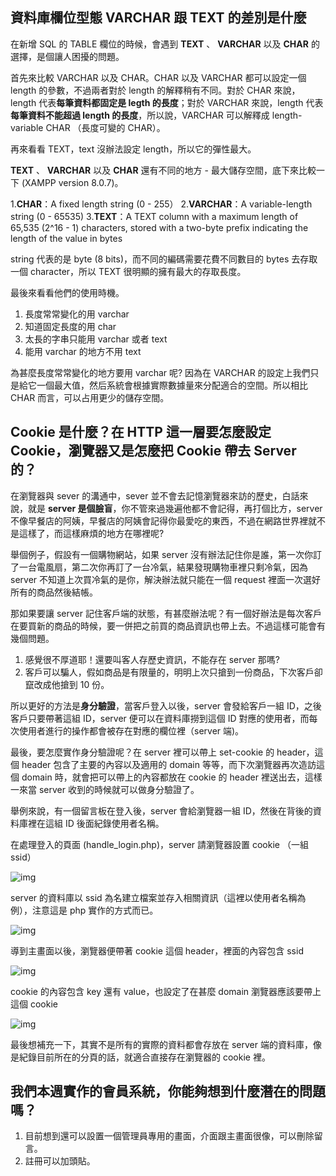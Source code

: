 ## 資料庫欄位型態 VARCHAR 跟 TEXT 的差別是什麼

在新增 SQL 的 TABLE 欄位的時候，會遇到 **TEXT** 、 **VARCHAR** 以及 **CHAR** 的選擇，是個讓人困擾的問題。

首先來比較 VARCHAR 以及 CHAR。CHAR 以及 VARCHAR 都可以設定一個 length 的參數，不過兩者對於 length 的解釋稍有不同。對於 CHAR 來說，length 代表**每筆資料都固定是 legth 的長度**；對於 VARCHAR 來說，length 代表**每筆資料不能超過 length 的長度**，所以說，VARCHAR 可以解釋成 length-variable CHAR （長度可變的 CHAR）。

再來看看 TEXT，text 沒辦法設定 length，所以它的彈性最大。

**TEXT** 、 **VARCHAR** 以及 **CHAR** 還有不同的地方 - 最大儲存空間，底下來比較一下 (XAMPP version 8.0.7)。

1.**CHAR**：A fixed length string (0 - 255）
2.**VARCHAR**：A variable-length string (0 - 65535)
3.**TEXT**：A TEXT column with a maximum length of 65,535 (2^16 - 1) characters, stored with a two-byte prefix indicating the length of the value in bytes

string 代表的是 byte (8 bits)，而不同的編碼需要花費不同數目的 bytes 去存取一個 character，所以 TEXT 很明顯的擁有最大的存取長度。

最後來看看他們的使用時機。

1. 長度常常變化的用 varchar
2. 知道固定長度的用 char
3. 太長的字串只能用 varchar 或者 text
4. 能用 varchar 的地方不用 text

為甚麼長度常常變化的地方要用 varchar 呢? 因為在 VARCHAR 的設定上我們只是給它一個最大值，然后系統會根據實際數據量來分配適合的空間。所以相比 CHAR 而言，可以占用更少的儲存空間。


## Cookie 是什麼？在 HTTP 這一層要怎麼設定 Cookie，瀏覽器又是怎麼把 Cookie 帶去 Server 的？

在瀏覽器與 sever 的溝通中，sever 並不會去記憶瀏覽器來訪的歷史，白話來說，就是 **server 是個臉盲**，你不管來過幾遍他都不會記得，再打個比方，server 不像早餐店的阿姨，早餐店的阿姨會記得你最愛吃的東西，不過在網路世界裡就不是這樣了，而這樣麻煩的地方在哪裡呢? 

舉個例子，假設有一個購物網站，如果 server 沒有辦法記住你是誰，第一次你訂了一台電風扇，第二次你再訂了一台冷氣，結果發現購物車裡只剩冷氣，因為 server 不知道上次買冷氣的是你，解決辦法就只能在一個 request 裡面一次選好所有的商品然後結帳。

那如果要讓 server 記住客戶端的狀態，有甚麼辦法呢？有一個好辦法是每次客戶在要買新的商品的時候，要一併把之前買的商品資訊也帶上去。不過這樣可能會有幾個問題。

1. 感覺很不厚道耶！還要叫客人存歷史資訊，不能存在 server 那嗎?
2. 客戶可以騙人，假如商品是有限量的，明明上次只搶到一份商品，下次客戶卻竄改成他搶到 10 份。

所以更好的方法是**身分驗證**，當客戶登入以後，server 會發給客戶一組 ID，之後客戶只要帶著這組 ID，server 便可以在資料庫撈到這個 ID 對應的使用者，而每次使用者進行的操作都會被存在對應的欄位裡（server 端)。

最後，要怎麼實作身分驗證呢？在 server 裡可以帶上 set-cookie 的 header，這個 header 包含了主要的內容以及適用的 domain 等等，而下次瀏覽器再次造訪這個 domain 時，就會把可以帶上的內容都放在 cookie 的 header 裡送出去，這樣一來當 server 收到的時候就可以做身分驗證了。

舉例來說，有一個留言板在登入後，server 會給瀏覽器一組 ID，然後在背後的資料庫裡在這組 ID 後面紀錄使用者名稱。

在處理登入的頁面 (handle_login.php)，server 請瀏覽器設置 cookie （一組 ssid）

![img](https://i.imgur.com/qhtDl0D.jpg)

server 的資料庫以 ssid 為名建立檔案並存入相關資訊（這裡以使用者名稱為例），注意這是 php 實作的方式而已。

![img](https://i.imgur.com/2IuvMKk.jpg)

導到主畫面以後，瀏覽器便帶著 cookie 這個 header，裡面的內容包含 ssid

![img](https://i.imgur.com/nVBmFcZ.jpg)

cookie 的內容包含 key 還有 value，也設定了在甚麼 domain 瀏覽器應該要帶上這個 cookie

![img](https://i.imgur.com/jh59Eu4.jpg)

最後想補充一下，其實不是所有的實際的資料都會存放在 server 端的資料庫，像是紀錄目前所在的分頁的話，就適合直接存在瀏覽器的 cookie 裡。

## 我們本週實作的會員系統，你能夠想到什麼潛在的問題嗎？

1. 目前想到還可以設置一個管理員專用的畫面，介面跟主畫面很像，可以刪除留言。
2. 註冊可以加頭貼。



